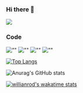 ### Hi there 👋

![](https://miro.medium.com/max/700/0*JKyzq_e9TUlb84wX?v=4&h=300&w=300 "")


### Code

![""](https://img.shields.io/static/v1?label=python&message=programming&color=000?style=for-the-badge&logo=python&logoColor=white&style=for-the-badge\ "")
![""](https://img.shields.io/static/v1?label=python&message=programming&color=000?style=for-the-badge&logo=Javascript&logoColor=white&style=for-the-badge\ "")
![""](https://img.shields.io/static/v1?label=python&message=programming&color=000?style=for-the-badge&logo=html&logoColor=white&style=for-the-badge\ "")
![""](https://img.shields.io/static/v1?label=python&message=programming&color=000?style=for-the-badge&logo=css&logoColor=white&style=for-the-badge\ "CSS3")



[![Top Langs](https://github-readme-stats.vercel.app/api/top-langs/?username=thisissandy&layout=compact)](https://github.com/thisissandy/github-readme-stats&show_icons=true)


![Anurag's GitHub stats](https://github-readme-stats.vercel.app/api?username=thisissandy&show_icons=true&theme=gotham)

[![willianrod's wakatime stats](https://github-readme-stats.vercel.app/api/thisissandy?username=willianrod&repo=vehinfo)](https://github.com/thisissandy/github-readme-stats)

